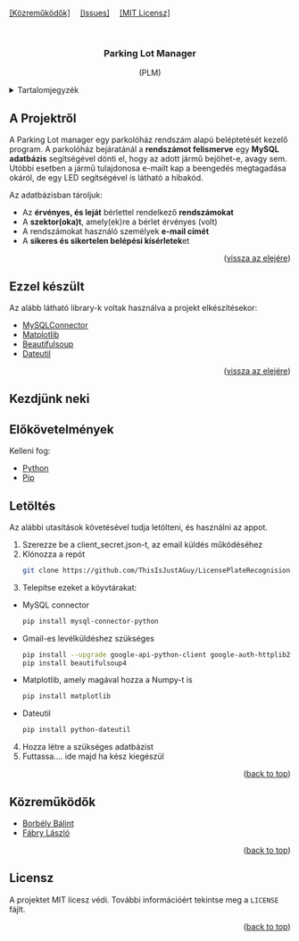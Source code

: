 <!-- PROJECT SHIELDS -->
[[Közreműködők]][contributors-url]&emsp;
[[Issues]][issues-url]&emsp;
[[MIT Licensz]][license-url]



<!-- PROJECT LOGO -->
<br />
<div align="center" id="readme-top">

  <h3 align="center">Parking Lot Manager</h3>

  <p align="center">
    (PLM)
  </p>
</div>



<!-- TABLE OF CONTENTS -->
<details>
  <summary>Tartalomjegyzék</summary>
  <ol>
    <li>
      <a href="#about-the-project">A Projektről</a>
      <ul>
        <li><a href="#built-with">Ezzel készült</a></li>
      </ul>
    </li>
    <li>
      <a href="#getting-started">Kezdjünk neki</a>
      <ul>
        <li><a href="#prerequisites">Előfeltételek</a></li>
        <li><a href="#installation">Letöltés</a></li>
      </ul>
    </li>
    <li><a href="#contributing">Közreműködők</a></li>
    <li><a href="#license">Licensz</a></li>
  </ol>
</details>



<!-- ABOUT THE PROJECT -->
<div id="about-the-project"></div>
<h2> A Projektről </h2>

A Parking Lot manager egy parkolóház rendszám alapú beléptetését kezelő program.
A parkolóház bejáratánál a **rendszámot felismerve** egy **MySQL adatbázis** segítségével dönti el, hogy az adott jármű bejöhet-e, avagy sem.
Utóbbi esetben a jármű tulajdonosa e-mailt kap a beengedés megtagadása okáról, de egy LED segítségével is látható a hibakód.

Az adatbázisban tároljuk:
* Az **érvényes, és leját** bérlettel rendelkező **rendszámokat**
* A **szektor(oka)t**, amely(ek)re a bérlet érvényes (volt)
* A rendszámokat használó személyek **e-mail címét**
* A **sikeres és sikertelen belépési kísérletek**et

<p align="right">(<a href="#readme-top">vissza az elejére</a>)</p>


<div id="built-with"></div>
<h2> Ezzel készült </h2>

Az alább látható library-k voltak használva a projekt elkészítésekor:
* [MySQLConnector][MySQLConnector-url]
* [Matplotlib][Matplotlib-url]
* [Beautifulsoup][Beautifulsoup-url]
* [Dateutil][Dateutil-url]

<p align="right">(<a href="#readme-top">vissza az elejére</a>)</p>



<!-- GETTING STARTED -->
<div id="getting-started"></div>
<h2> Kezdjünk neki </h2>

<div id="prerequisites"></div>
<h2> Előkövetelmények </h2>

Kelleni fog:
* [Python][Python-url]
* [Pip][Pip-url]

<div id="installation"></div>
<h2> Letöltés </h2>

Az alábbi utasítások követésével tudja letölteni, és használni az appot.

1. Szerezze be a client_secret.json-t, az email küldés működéséhez
2. Klónozza a repót
   ```sh
   git clone https://github.com/ThisIsJustAGuy/LicensePlateRecognision
   ```
3. Telepítse ezeket a köyvtárakat:
  * MySQL connector

    ```sh
    pip install mysql-connector-python 
    ```

  * Gmail-es levélküldéshez szükséges

    ```sh
    pip install --upgrade google-api-python-client google-auth-httplib2 google-auth-oauthlib
    pip install beautifulsoup4
    ```

  * Matplotlib, amely magával hozza a Numpy-t is

    ```sh
    pip install matplotlib
    ```

  * Dateutil

    ```sh
    pip install python-dateutil
    ```
4. Hozza létre a szükséges adatbázist  
5. Futtassa.... ide majd ha kész kiegészül

<p align="right">(<a href="#readme-top">back to top</a>)</p>



<!-- CONTRIBUTING -->
<div id="contributing"></div>
<h2> Közreműködők </h2>

* [Borbély Bálint][BB]
* [Fábry László][FL]

<p align="right">(<a href="#readme-top">back to top</a>)</p>



<!-- LICENSE -->
<div id="license"></div>
<h2> Licensz </h2>

A projektet MIT licesz védi. További információért tekintse meg a `LICENSE` fájlt.

<p align="right">(<a href="#readme-top">back to top</a>)</p>



<!-- MARKDOWN LINKS & IMAGES -->
<!-- https://www.markdownguide.org/basic-syntax/#reference-style-links -->
[contributors-url]: https://github.com/ThisIsJustAGuy/LicensePlateRecognision/graphs/contributors
[issues-url]:https://github.com/ThisIsJustAGuy/LicensePlateRecognision/issues
[license-url]: https://github.com/ThisIsJustAGuy/LicensePlateRecognision/blob/main/LICENSE

[Python-url]: https://www.python.org/downloads/windows/
[Pip-url]: https://pip.pypa.io/en/stable/installation/
[BB]: https://github.com/ThisIsJustAGuy
[FL]: https://github.com/fabrylaszlo
[Matplotlib-url]: https://matplotlib.org
[MySQLConnector-url]: https://pypi.org/project/mysql-connector-python/
[Beautifulsoup-url]: https://beautiful-soup-4.readthedocs.io/en/latest/
[Dateutil-url]: https://dateutil.readthedocs.io/en/stable/
